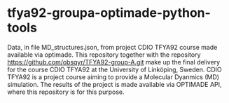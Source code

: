 # tfya92-groupa-optimade-python-tools
Data, in file MD_structures.json, from project CDIO TFYA92 course made available via optimade.
This repository together with the repository https://github.com/obsqyr/TFYA92-group-A.git make up the final delivery for the course CDIO TFYA92 at the University of Linköping, Sweden. CDIO TFYA92 is a project course aiming to provide a Molecular Dyanmics (MD) simulation. The results of the project is made available via OPTIMADE API, where this repository is for this purpose.   
